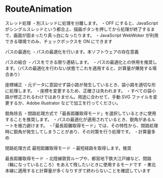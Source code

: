 # RouteAnimation

スレッド処理
・別スレッドに処理を分離します。
・OFF にすると、JavaScript がシングルスレッドという都合上、描画ボタンを押してから処理が終了するまで、画面が固まったり真っ白になったります。
・JavaScript WebWoker が利用できる環境でのみ、チェックボックスを ON にできます

パスの最適化
・パスの最適化を行います。本ソフトウェアの存在意義

パスの結合
・パスをできる限り連結します。
・パスの最適化との併用を推奨します。（パスの最適化を行わない状態でこれを適用すると、計算量が爆発する場合あり）

座標補正
・元データに意図せず袋小路が発生しているとき、袋小路を適切な形に処理します。
・座標を変更するため、正確さは失われます。
・すべての袋小路が修正されるわけではありません。用途に合わせて、手動 SVG ファイルを変更するか、Adobe illustrator などで加工を行ってください。

鋭角除去
・閉路処理方式で「最長距離取得モード」を選択しているときに使用することを推奨します。
・パスの最適化が適用されているとき、鋭角があるルートを極力避けます。
・「最長距離取得モード」では、その特性から、閉路処理時に鋭角が発生してしまうことがあり、その対策を行う処理です。
・計算量多め

閉路処理方式
最短距離取得モード
・最短経路を取得します。推奨

最長距離取得モード
・北陸線敦賀ループや、都営地下鉄大江戸線など、閉路（輪になっているところ）をあえて残したいときに使用するモードです
・東北本線に適用すると計算量が多くなりすぎて終わらないことを確認しています
